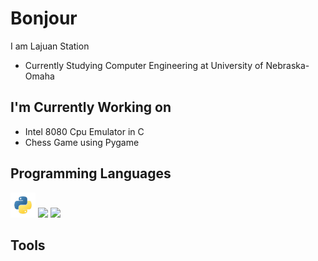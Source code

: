 # Bonjour
I am Lajuan Station
* Currently Studying Computer Engineering at University of Nebraska-Omaha

## I'm Currently Working on

* Intel 8080 Cpu Emulator in C
* Chess Game using Pygame

## Programming Languages

<!-- Python -->
<img src="https://raw.githubusercontent.com/github/explore/80688e429a7d4ef2fca1e82350fe8e3517d3494d/topics/python/python.png" alt="Python" height="40">

<!-- C -->
<img  src="https://cdn.jsdelivr.net/gh/devicons/devicon/icons/c/c-original.svg" height = "40">

<!-- Java -->
<img  src="https://cdn.jsdelivr.net/gh/devicons/devicon/icons/java/java-original.svg" height = "40">

## Tools





<!--
**WuGambinos/WuGambinos** is a ✨ _special_ ✨ repository because its `README.md` (this file) appears on your GitHub profile.

Here are some ideas to get you started:

- 🔭 I’m currently working on ...
- 🌱 I’m currently learning ...
- 👯 I’m looking to collaborate on ...
- 🤔 I’m looking for help with ...
- 💬 Ask me about ...
- 📫 How to reach me: ...
- 😄 Pronouns: ...
- ⚡ Fun fact: ...
-->
